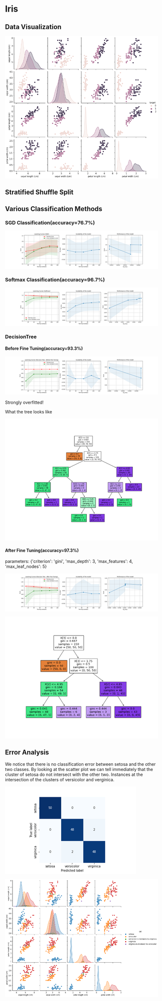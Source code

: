 # Iris

## Data Visualization

![pair plot](.\images\pairplot.png)

## Stratified Shuffle Split

## Various Classification Methods

### SGD Classification(accuracy=76.7%)

![SGD Classifier Learning Curves](.\images\SGD_learning_curves.png)

### Softmax Classification(accuracy=96.7%)

![softmax_learning_curves](.\images\softmax_learning_curves.png)

### DecisionTree

#### Before Fine Tuning(accuracy=93.3%)

![learning_curves_decision_tree_before_fine_tuning](.\images\decision_tree_learning_curves_before.png)

Strongly overfitted!

What the tree looks like

![tree_before_tuning](.\images\tree_before_tuning.png) 

#### After Fine Tuning(accuracy=97.3%)

parameters: {'criterion': 'gini', 'max_depth': 3, 'max_features': 4, 'max_leaf_nodes': 5}

![learning_curves_best_tree_classifier](.\images\decision_tree_learning_curves_after.png)

![best_tree_plot](.\images\tree_after_tuning.png)

## Error Analysis

We notice that there is no classification error between setosa and the other two classes. By looking at the scatter plot we can tell immediately that the cluster of setosa do not intersect with the other two.  Instances at the intersection of the clusters of versicolor and verginica.

![Confusion matrix](.\images\conf_mx.png)

![Error](.\images\error_pairplot.png)



